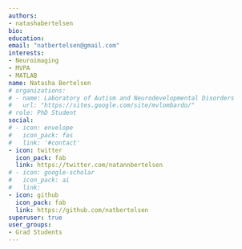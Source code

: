 ```yaml
---
authors:
- natashabertelsen
bio:
education:
email: "natbertelsen@gmail.com"
interests:
- Neuroimaging
- MVPA
- MATLAB
name: Natasha Bertelsen
# organizations:
# - name: Laboratory of Autism and Neurodevelopmental Disorders
#   url: "https://sites.google.com/site/mvlombardo/"
# role: PhD Student
social:
# - icon: envelope
#   icon_pack: fas
#   link: '#contact'
- icon: twitter
  icon_pack: fab
  link: https://twitter.com/natannbertelsen
# - icon: google-scholar
#   icon_pack: ai
#   link:
- icon: github
  icon_pack: fab
  link: https://github.com/natbertelsen
superuser: true
user_groups:
- Grad Students
---
```


